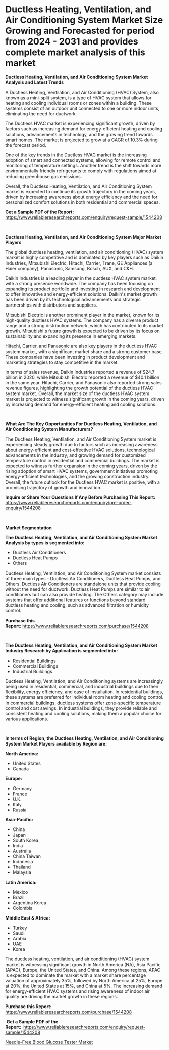 <p><h1>Ductless Heating, Ventilation, and Air Conditioning System Market Size Growing and Forecasted for period from 2024 - 2031 and provides complete market analysis of this market</h1></p><p><strong>Ductless Heating, Ventilation, and Air Conditioning System Market Analysis and Latest Trends</strong></p>
<p><p>A Ductless Heating, Ventilation, and Air Conditioning (HVAC) System, also known as a mini-split system, is a type of HVAC system that allows for heating and cooling individual rooms or zones within a building. These systems consist of an outdoor unit connected to one or more indoor units, eliminating the need for ductwork.</p><p>The Ductless HVAC market is experiencing significant growth, driven by factors such as increasing demand for energy-efficient heating and cooling solutions, advancements in technology, and the growing trend towards smart homes. The market is projected to grow at a CAGR of 10.3% during the forecast period.</p><p>One of the key trends in the Ductless HVAC market is the increasing adoption of smart and connected systems, allowing for remote control and monitoring of temperature settings. Another trend is the shift towards more environmentally friendly refrigerants to comply with regulations aimed at reducing greenhouse gas emissions.</p><p>Overall, the Ductless Heating, Ventilation, and Air Conditioning System market is expected to continue its growth trajectory in the coming years, driven by increasing awareness about energy efficiency and the need for personalized comfort solutions in both residential and commercial spaces.</p></p>
<p><strong>Get a Sample PDF of the Report:&nbsp;</strong> <a href="https://www.reliableresearchreports.com/enquiry/request-sample/1544208">https://www.reliableresearchreports.com/enquiry/request-sample/1544208</a></p>
<p>&nbsp;</p>
<p><strong>Ductless Heating, Ventilation, and Air Conditioning System Major Market Players</strong></p>
<p><p>The global ductless heating, ventilation, and air conditioning (HVAC) system market is highly competitive and is dominated by key players such as Daikin Industries, Mitsubishi Electric, Hitachi, Carrier, Trane, GE Appliances (a Haier company), Panasonic, Samsung, Bosch, AUX, and C&H.</p><p>Daikin Industries is a leading player in the ductless HVAC system market, with a strong presence worldwide. The company has been focusing on expanding its product portfolio and investing in research and development to offer innovative and energy-efficient solutions. Daikin's market growth has been driven by its technological advancements and strategic partnerships with distributors and suppliers.</p><p>Mitsubishi Electric is another prominent player in the market, known for its high-quality ductless HVAC systems. The company has a diverse product range and a strong distribution network, which has contributed to its market growth. Mitsubishi's future growth is expected to be driven by its focus on sustainability and expanding its presence in emerging markets.</p><p>Hitachi, Carrier, and Panasonic are also key players in the ductless HVAC system market, with a significant market share and a strong customer base. These companies have been investing in product development and marketing strategies to stay competitive in the market.</p><p>In terms of sales revenue, Daikin Industries reported a revenue of $24.7 billion in 2020, while Mitsubishi Electric reported a revenue of $40.1 billion in the same year. Hitachi, Carrier, and Panasonic also reported strong sales revenue figures, highlighting the growth potential of the ductless HVAC system market. Overall, the market size of the ductless HVAC system market is projected to witness significant growth in the coming years, driven by increasing demand for energy-efficient heating and cooling solutions.</p></p>
<p>&nbsp;</p>
<p><strong>What Are The Key Opportunities For Ductless Heating, Ventilation, and Air Conditioning System Manufacturers?</strong></p>
<p><p>The Ductless Heating, Ventilation, and Air Conditioning System market is experiencing steady growth due to factors such as increasing awareness about energy-efficient and cost-effective HVAC solutions, technological advancements in the industry, and growing demand for customized temperature control in residential and commercial buildings. The market is expected to witness further expansion in the coming years, driven by the rising adoption of smart HVAC systems, government initiatives promoting energy-efficient technologies, and the growing construction industry. Overall, the future outlook for the Ductless HVAC market is positive, with a promising trajectory of growth and innovation.</p></p>
<p><strong>Inquire or Share Your Questions If Any Before Purchasing This Report:</strong> <a href="https://www.reliableresearchreports.com/enquiry/pre-order-enquiry/1544208">https://www.reliableresearchreports.com/enquiry/pre-order-enquiry/1544208</a></p>
<p>&nbsp;</p>
<p><strong>Market Segmentation</strong></p>
<p><strong>The Ductless Heating, Ventilation, and Air Conditioning System Market Analysis by types is segmented into:</strong></p>
<p><ul><li>Ductless Air Conditioners</li><li>Ductless Heat Pumps</li><li>Others</li></ul></p>
<p><p>Ductless Heating, Ventilation, and Air Conditioning System market consists of three main types - Ductless Air Conditioners, Ductless Heat Pumps, and Others. Ductless Air Conditioners are standalone units that provide cooling without the need for ductwork. Ductless Heat Pumps are similar to air conditioners but can also provide heating. The Others category may include systems that offer additional features or functions beyond standard ductless heating and cooling, such as advanced filtration or humidity control.</p></p>
<p><strong>Purchase this Report:&nbsp;</strong><a href="https://www.reliableresearchreports.com/purchase/1544208">https://www.reliableresearchreports.com/purchase/1544208</a></p>
<p>&nbsp;</p>
<p><strong>The Ductless Heating, Ventilation, and Air Conditioning System Market Industry Research by Application is segmented into:</strong></p>
<p><ul><li>Residential Buildings</li><li>Commercial Buildings</li><li>Industrial Buildings</li></ul></p>
<p><p>Ductless Heating, Ventilation, and Air Conditioning systems are increasingly being used in residential, commercial, and industrial buildings due to their flexibility, energy efficiency, and ease of installation. In residential buildings, these systems are preferred for individual room heating and cooling control. In commercial buildings, ductless systems offer zone-specific temperature control and cost savings. In industrial buildings, they provide reliable and consistent heating and cooling solutions, making them a popular choice for various applications.</p></p>
<p>&nbsp;</p>
<p><strong>In terms of Region, the Ductless Heating, Ventilation, and Air Conditioning System Market Players available by Region are:</strong></p>
<p>
    <p> <strong> North America: </strong>
        <ul>
            <li>United States</li>
            <li>Canada</li>
        </ul>
        </p> 
    <p> <strong> Europe: </strong>
        <ul>
            <li>Germany</li>
            <li>France</li>
            <li>U.K.</li>
            <li>Italy</li>
            <li>Russia</li>
        </ul>
        </p> 
    <p> <strong> Asia-Pacific: </strong>
        <ul>
            <li>China</li>
            <li>Japan</li>
            <li>South Korea</li>
            <li>India</li>
            <li>Australia</li>
            <li>China Taiwan</li>
            <li>Indonesia</li>
            <li>Thailand</li>
            <li>Malaysia</li>
        </ul>
        </p> 
    <p> <strong> Latin America: </strong>
        <ul>
            <li>Mexico</li>
            <li>Brazil</li>
            <li>Argentina Korea</li>
            <li>Colombia</li>
        </ul>
        </p> 
    <p> <strong> Middle East & Africa: </strong>
        <ul>
            <li>Turkey</li>
            <li>Saudi</li>
            <li>Arabia</li>
            <li>UAE</li>
            <li>Korea</li>
        </ul>
    </p>
    </p>
<p><p>The ductless heating, ventilation, and air conditioning (HVAC) system market is witnessing significant growth in North America (NA), Asia Pacific (APAC), Europe, the United States, and China. Among these regions, APAC is expected to dominate the market with a market share percentage valuation of approximately 35%, followed by North America at 25%, Europe at 20%, the United States at 15%, and China at 5%. The increasing demand for energy-efficient HVAC systems and rising awareness of indoor air quality are driving the market growth in these regions.</p></p>
<p><strong>Purchase this Report: </strong><a href="https://www.reliableresearchreports.com/purchase/1544208">https://www.reliableresearchreports.com/purchase/1544208</a></p>
<p>&nbsp;<strong>Get a Sample PDF of the Report:&nbsp;&nbsp;</strong><a href="https://www.reliableresearchreports.com/enquiry/request-sample/1544208">https://www.reliableresearchreports.com/enquiry/request-sample/1544208</a></p>
<p><strong></strong></p>
<p><p><a href="https://github.com/lylyparadise/Market-Research-Report-List-2/blob/main/needle-free-blood-glucose-tester-market.md">Needle-Free Blood Glucose Tester Market</a></p></p>